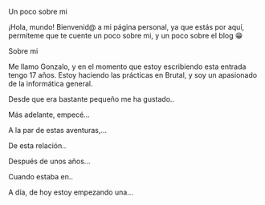 Un poco sobre mi

¡Hola, mundo! Bienvenid@ a mi página personal, ya que estás por aquí, permíteme que te cuente un poco sobre mi, y un poco sobre el blog 😁

Sobre mi

Me llamo Gonzalo, y en el momento que estoy escribiendo esta entrada tengo 17 años. Estoy haciendo las prácticas en Brutal, y soy un apasionado de la informática general.

Desde que era bastante pequeño me ha gustado..

Más adelante, empecé...

A la par de estas aventuras,...

De esta relación..

Después de unos años...

Cuando estaba en..

A día, de hoy estoy empezando una...